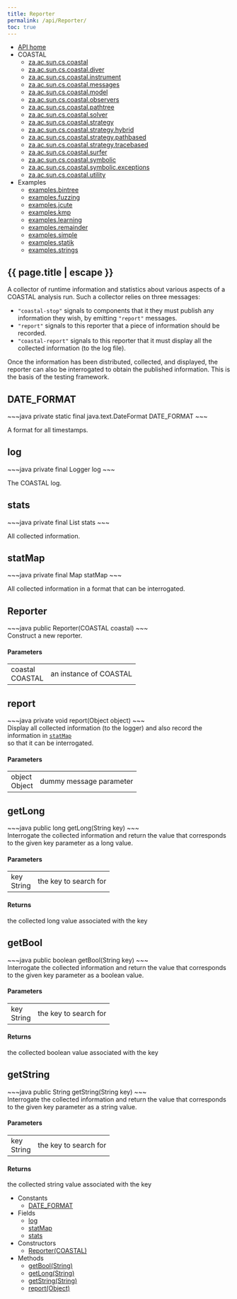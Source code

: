 ```yaml
---
title: Reporter
permalink: /api/Reporter/
toc: true
---
```


<section class="sidetoc">
<ul class="section-nav">
<li class="toc-entry toc-h2">
<a class="top" href="{{ '/api/' | relative_url }}">API home</a>
</li>
<li class="toc-entry toc-h2">
COASTAL<ul>
<li class="toc-entry toc-h3">
<a href="{{ '/api/za.ac.sun.cs.coastal/' | relative_url }}">za.ac.sun.cs.coastal</a></li>
<li class="toc-entry toc-h3">
<a href="{{ '/api/za.ac.sun.cs.coastal.diver/' | relative_url }}">za.ac.sun.cs.coastal.diver</a></li>
<li class="toc-entry toc-h3">
<a href="{{ '/api/za.ac.sun.cs.coastal.instrument/' | relative_url }}">za.ac.sun.cs.coastal.instrument</a></li>
<li class="toc-entry toc-h3">
<a href="{{ '/api/za.ac.sun.cs.coastal.messages/' | relative_url }}">za.ac.sun.cs.coastal.messages</a></li>
<li class="toc-entry toc-h3">
<a href="{{ '/api/za.ac.sun.cs.coastal.model/' | relative_url }}">za.ac.sun.cs.coastal.model</a></li>
<li class="toc-entry toc-h3">
<a href="{{ '/api/za.ac.sun.cs.coastal.observers/' | relative_url }}">za.ac.sun.cs.coastal.observers</a></li>
<li class="toc-entry toc-h3">
<a href="{{ '/api/za.ac.sun.cs.coastal.pathtree/' | relative_url }}">za.ac.sun.cs.coastal.pathtree</a></li>
<li class="toc-entry toc-h3">
<a href="{{ '/api/za.ac.sun.cs.coastal.solver/' | relative_url }}">za.ac.sun.cs.coastal.solver</a></li>
<li class="toc-entry toc-h3">
<a href="{{ '/api/za.ac.sun.cs.coastal.strategy/' | relative_url }}">za.ac.sun.cs.coastal.strategy</a></li>
<li class="toc-entry toc-h3">
<a href="{{ '/api/za.ac.sun.cs.coastal.strategy.hybrid/' | relative_url }}">za.ac.sun.cs.coastal.strategy.hybrid</a></li>
<li class="toc-entry toc-h3">
<a href="{{ '/api/za.ac.sun.cs.coastal.strategy.pathbased/' | relative_url }}">za.ac.sun.cs.coastal.strategy.pathbased</a></li>
<li class="toc-entry toc-h3">
<a href="{{ '/api/za.ac.sun.cs.coastal.strategy.tracebased/' | relative_url }}">za.ac.sun.cs.coastal.strategy.tracebased</a></li>
<li class="toc-entry toc-h3">
<a href="{{ '/api/za.ac.sun.cs.coastal.surfer/' | relative_url }}">za.ac.sun.cs.coastal.surfer</a></li>
<li class="toc-entry toc-h3">
<a href="{{ '/api/za.ac.sun.cs.coastal.symbolic/' | relative_url }}">za.ac.sun.cs.coastal.symbolic</a></li>
<li class="toc-entry toc-h3">
<a href="{{ '/api/za.ac.sun.cs.coastal.symbolic.exceptions/' | relative_url }}">za.ac.sun.cs.coastal.symbolic.exceptions</a></li>
<li class="toc-entry toc-h3">
<a href="{{ '/api/za.ac.sun.cs.coastal.utility/' | relative_url }}">za.ac.sun.cs.coastal.utility</a></li>
</ul>
</li>
<li class="toc-entry toc-h2">
Examples<ul>
<li class="toc-entry toc-h3">
<a href="{{ '/api/examples.bintree/' | relative_url }}">examples.bintree</a></li>
<li class="toc-entry toc-h3">
<a href="{{ '/api/examples.fuzzing/' | relative_url }}">examples.fuzzing</a></li>
<li class="toc-entry toc-h3">
<a href="{{ '/api/examples.jcute/' | relative_url }}">examples.jcute</a></li>
<li class="toc-entry toc-h3">
<a href="{{ '/api/examples.kmp/' | relative_url }}">examples.kmp</a></li>
<li class="toc-entry toc-h3">
<a href="{{ '/api/examples.learning/' | relative_url }}">examples.learning</a></li>
<li class="toc-entry toc-h3">
<a href="{{ '/api/examples.remainder/' | relative_url }}">examples.remainder</a></li>
<li class="toc-entry toc-h3">
<a href="{{ '/api/examples.simple/' | relative_url }}">examples.simple</a></li>
<li class="toc-entry toc-h3">
<a href="{{ '/api/examples.statik/' | relative_url }}">examples.statik</a></li>
<li class="toc-entry toc-h3">
<a href="{{ '/api/examples.strings/' | relative_url }}">examples.strings</a></li>
</ul>
</li>
</ul>
</section>
<section class="main class">
<h1>{{ page.title | escape }}</h1>
A collector of runtime information and statistics about various aspects of a
 COASTAL analysis run. Such a collector relies on three messages:
 
 <ul>
 <li><code>"coastal-stop"</code> signals to components that it they must publish
 any information they wish, by emitting <code>"report"</code> messages.</li>
 <li><code>"report"</code> signals to this reporter that a piece of information
 should be recorded.</li>
 <li><code>"coastal-report"</code> signals to this reporter that it must display
 all the collected information (to the log file).</li>
 </ul>
 
 <p>
 Once the information has been distributed, collected, and displayed, the
 reporter can also be interrogated to obtain the published information. This
 is the basis of the testing framework.
 </p><h2><a class="anchor" name="DATE_FORMAT"></a>DATE_FORMAT</h2>
<div markdown="1">
~~~java
private static final java.text.DateFormat DATE_FORMAT
~~~
</div>
<p>
A format for all timestamps.</p>
<h2><a class="anchor" name="log"></a>log</h2>
<div markdown="1">
~~~java
private final Logger log
~~~
</div>
<p>
The COASTAL log.</p>
<h2><a class="anchor" name="stats"></a>stats</h2>
<div markdown="1">
~~~java
private final List stats
~~~
</div>
<p>
All collected information.</p>
<h2><a class="anchor" name="statMap"></a>statMap</h2>
<div markdown="1">
~~~java
private final Map statMap
~~~
</div>
<p>
All collected information in a format that can be interrogated.</p>
<h2><a class="anchor" name="Reporter(COASTAL)"></a>Reporter</h2>
<div markdown="1">
~~~java
public Reporter(COASTAL coastal)
~~~
</div>
Construct a new reporter.<h4>Parameters</h4>
<table class="parameters">
<tbody>
<tr>
<td>
coastal<br/><span class="paramtype">COASTAL</span></td>
<td>
an instance of COASTAL</td>
</tr>
</tbody>
</table>
<h2><a class="anchor" name="report(Object)"></a>report</h2>
<div markdown="1">
~~~java
private void report(Object object)
~~~
</div>
Display all collected information (to the logger) and also record the
 information in <code><a href="{{ '/api/report/' | relative_url }}#statMap">statMap</a>
</code> so that it can be interrogated.<h4>Parameters</h4>
<table class="parameters">
<tbody>
<tr>
<td>
object<br/><span class="paramtype">Object</span></td>
<td>
dummy message parameter</td>
</tr>
</tbody>
</table>
<h2><a class="anchor" name="getLong(String)"></a>getLong</h2>
<div markdown="1">
~~~java
public long getLong(String key)
~~~
</div>
Interrogate the collected information and return the value that
 corresponds to the given key parameter as a long value.<h4>Parameters</h4>
<table class="parameters">
<tbody>
<tr>
<td>
key<br/><span class="paramtype">String</span></td>
<td>
the key to search for</td>
</tr>
</tbody>
</table>
<h4>Returns</h4>
<p>
the collected long value associated with the key</p>
<h2><a class="anchor" name="getBool(String)"></a>getBool</h2>
<div markdown="1">
~~~java
public boolean getBool(String key)
~~~
</div>
Interrogate the collected information and return the value that
 corresponds to the given key parameter as a boolean value.<h4>Parameters</h4>
<table class="parameters">
<tbody>
<tr>
<td>
key<br/><span class="paramtype">String</span></td>
<td>
the key to search for</td>
</tr>
</tbody>
</table>
<h4>Returns</h4>
<p>
the collected boolean value associated with the key</p>
<h2><a class="anchor" name="getString(String)"></a>getString</h2>
<div markdown="1">
~~~java
public String getString(String key)
~~~
</div>
Interrogate the collected information and return the value that
 corresponds to the given key parameter as a string value.<h4>Parameters</h4>
<table class="parameters">
<tbody>
<tr>
<td>
key<br/><span class="paramtype">String</span></td>
<td>
the key to search for</td>
</tr>
</tbody>
</table>
<h4>Returns</h4>
<p>
the collected string value associated with the key</p>
</section>
<section class="apitoc">
<ul class="section-nav">
<li class="toc-entry toc-h2">
Constants<ul>
<li class="toc-entry toc-h3">
<a href="{{ '/api/Reporter/' | relative_url }}#DATE_FORMAT">DATE_FORMAT</a></li>
</ul>
</li>
<li class="toc-entry toc-h2">
Fields<ul>
<li class="toc-entry toc-h3">
<a href="{{ '/api/Reporter/' | relative_url }}#log">log</a></li>
<li class="toc-entry toc-h3">
<a href="{{ '/api/Reporter/' | relative_url }}#statMap">statMap</a></li>
<li class="toc-entry toc-h3">
<a href="{{ '/api/Reporter/' | relative_url }}#stats">stats</a></li>
</ul>
</li>
<li class="toc-entry toc-h2">
Constructors<ul>
<li class="toc-entry toc-h3">
<a href="{{ '/api/Reporter/' | relative_url }}#Reporter(COASTAL)">Reporter(COASTAL)</a></li>
</ul>
</li>
<li class="toc-entry toc-h2">
Methods<ul>
<li class="toc-entry toc-h3">
<a href="{{ '/api/Reporter/' | relative_url }}#getBool(String)">getBool(String)</a></li>
<li class="toc-entry toc-h3">
<a href="{{ '/api/Reporter/' | relative_url }}#getLong(String)">getLong(String)</a></li>
<li class="toc-entry toc-h3">
<a href="{{ '/api/Reporter/' | relative_url }}#getString(String)">getString(String)</a></li>
<li class="toc-entry toc-h3">
<a href="{{ '/api/Reporter/' | relative_url }}#report(Object)">report(Object)</a></li>
</ul>
</li>

</ul>
</section>
